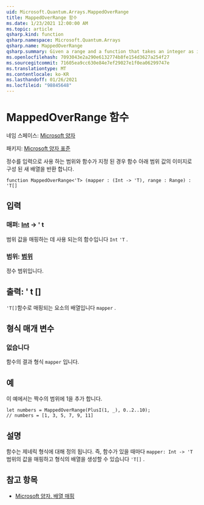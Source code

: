 ```yaml
---
uid: Microsoft.Quantum.Arrays.MappedOverRange
title: MappedOverRange 함수
ms.date: 1/23/2021 12:00:00 AM
ms.topic: article
qsharp.kind: function
qsharp.namespace: Microsoft.Quantum.Arrays
qsharp.name: MappedOverRange
qsharp.summary: Given a range and a function that takes an integer as input, returns a new array that consists of the images of the range values under the function.
ms.openlocfilehash: 7093043e2a290e6132774b8fe154d3627a254f27
ms.sourcegitcommit: 71605ea9cc630e84e7ef29027e1f0ea06299747e
ms.translationtype: MT
ms.contentlocale: ko-KR
ms.lasthandoff: 01/26/2021
ms.locfileid: "98845648"
---
```

# <a name="mappedoverrange-function"></a>MappedOverRange 함수

네임 스페이스: [Microsoft 양자](xref:Microsoft.Quantum.Arrays)

패키지: [Microsoft 양자 표준](https://nuget.org/packages/Microsoft.Quantum.Standard)


정수를 입력으로 사용 하는 범위와 함수가 지정 된 경우 함수 아래 범위 값의 이미지로 구성 된 새 배열을 반환 합니다.

```qsharp
function MappedOverRange<'T> (mapper : (Int -> 'T), range : Range) : 'T[]
```


## <a name="input"></a>입력

### <a name="mapper--int---t"></a>매퍼: [Int](xref:microsoft.quantum.lang-ref.int) -> ' t

범위 값을 매핑하는 데 사용 되는의 함수입니다 `Int` `'T` .


### <a name="range--range"></a>범위: [범위](xref:microsoft.quantum.lang-ref.range)

정수 범위입니다.



## <a name="output--t"></a>출력: ' t []

`'T[]`함수로 매핑되는 요소의 배열입니다 `mapper` .

## <a name="type-parameters"></a>형식 매개 변수

### <a name="t"></a>없습니다

함수의 결과 형식 `mapper` 입니다.

## <a name="example"></a>예

이 예에서는 짝수의 범위에 1을 추가 합니다.

```qsharp
let numbers = MappedOverRange(PlusI(1, _), 0..2..10);
// numbers = [1, 3, 5, 7, 9, 11]
```

## <a name="remarks"></a>설명

함수는 제네릭 형식에 대해 정의 됩니다. 즉, 함수가 있을 때마다 `mapper: Int -> 'T` 범위의 값을 매핑하고 형식의 배열을 생성할 수 있습니다 `'T[]` .

## <a name="see-also"></a>참고 항목

- [Microsoft 양자. 배열 매핑](xref:Microsoft.Quantum.Arrays.Mapped)